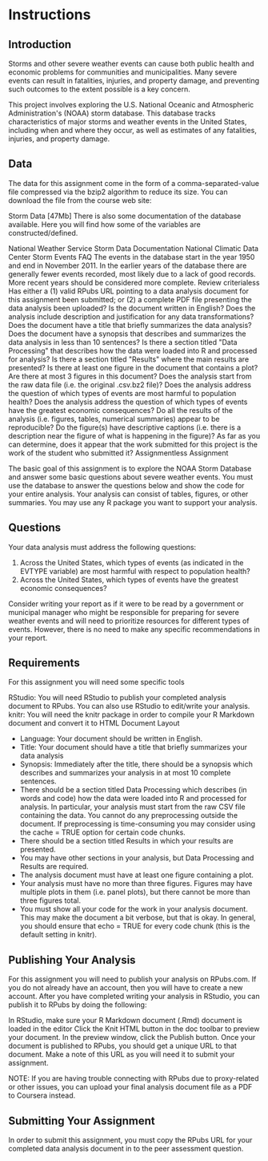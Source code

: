 # Instructions

## Introduction

Storms and other severe weather events can cause both public health and economic problems for communities and municipalities. Many severe events can result in fatalities, injuries, and property damage, and preventing such outcomes to the extent possible is a key concern.

This project involves exploring the U.S. National Oceanic and Atmospheric Administration's (NOAA) storm database. This database tracks characteristics of major storms and weather events in the United States, including when and where they occur, as well as estimates of any fatalities, injuries, and property damage.

## Data

The data for this assignment come in the form of a comma-separated-value file compressed via the bzip2 algorithm to reduce its size. You can download the file from the course web site:

Storm Data [47Mb] There is also some documentation of the database available. Here you will find how some of the variables are constructed/defined.

National Weather Service Storm Data Documentation National Climatic Data Center Storm Events FAQ The events in the database start in the year 1950 and end in November 2011. In the earlier years of the database there are generally fewer events recorded, most likely due to a lack of good records. More recent years should be considered more complete. Review criterialess Has either a (1) valid RPubs URL pointing to a data analysis document for this assignment been submitted; or (2) a complete PDF file presenting the data analysis been uploaded? Is the document written in English? Does the analysis include description and justification for any data transformations? Does the document have a title that briefly summarizes the data analysis? Does the document have a synopsis that describes and summarizes the data analysis in less than 10 sentences? Is there a section titled "Data Processing" that describes how the data were loaded into R and processed for analysis? Is there a section titled "Results" where the main results are presented? Is there at least one figure in the document that contains a plot? Are there at most 3 figures in this document? Does the analysis start from the raw data file (i.e. the original .csv.bz2 file)? Does the analysis address the question of which types of events are most harmful to population health? Does the analysis address the question of which types of events have the greatest economic consequences? Do all the results of the analysis (i.e. figures, tables, numerical summaries) appear to be reproducible? Do the figure(s) have descriptive captions (i.e. there is a description near the figure of what is happening in the figure)? As far as you can determine, does it appear that the work submitted for this project is the work of the student who submitted it? Assignmentless Assignment

The basic goal of this assignment is to explore the NOAA Storm Database and answer some basic questions about severe weather events. You must use the database to answer the questions below and show the code for your entire analysis. Your analysis can consist of tables, figures, or other summaries. You may use any R package you want to support your analysis.

## Questions

Your data analysis must address the following questions:

1. Across the United States, which types of events (as indicated in the EVTYPE variable) are most harmful with respect to population health? 
2. Across the United States, which types of events have the greatest economic consequences? 
 
Consider writing your report as if it were to be read by a government or municipal manager who might be responsible for preparing for severe weather events and will need to prioritize resources for different types of events. However, there is no need to make any specific recommendations in your report.

## Requirements
For this assignment you will need some specific tools

RStudio: You will need RStudio to publish your completed analysis document to RPubs. You can also use RStudio to edit/write your analysis. knitr: You will need the knitr package in order to compile your R Markdown document and convert it to HTML Document Layout

* Language: Your document should be written in English. 
* Title: Your document should have a title that briefly summarizes your data analysis
* Synopsis: Immediately after the title, there should be a synopsis which describes and summarizes your analysis in at most 10 complete sentences. 
* There should be a section titled Data Processing which describes (in words and code) how the data were loaded into R and processed for analysis. In particular, your analysis must start from the raw CSV file containing the data. You cannot do any preprocessing outside the document. If preprocessing is time-consuming you may consider using the cache = TRUE option for certain code chunks. 
* There should be a section titled Results in which your results are presented. 
* You may have other sections in your analysis, but Data Processing and Results are required. 
* The analysis document must have at least one figure containing a plot. 
* Your analysis must have no more than three figures. Figures may have multiple plots in them (i.e. panel plots), but there cannot be more than three figures total. 
* You must show all your code for the work in your analysis document. This may make the document a bit verbose, but that is okay. In general, you should ensure that echo = TRUE for every code chunk (this is the default setting in knitr). 

## Publishing Your Analysis
For this assignment you will need to publish your analysis on RPubs.com. If you do not already have an account, then you will have to create a new account. After you have completed writing your analysis in RStudio, you can publish it to RPubs by doing the following:

In RStudio, make sure your R Markdown document (.Rmd) document is loaded in the editor Click the Knit HTML button in the doc toolbar to preview your document. In the preview window, click the Publish button. Once your document is published to RPubs, you should get a unique URL to that document. Make a note of this URL as you will need it to submit your assignment.

NOTE: If you are having trouble connecting with RPubs due to proxy-related or other issues, you can upload your final analysis document file as a PDF to Coursera instead.

## Submitting Your Assignment

In order to submit this assignment, you must copy the RPubs URL for your completed data analysis document in to the peer assessment question.


